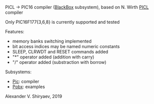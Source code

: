 PICL → PIC16 compiler ([BlackBox](http://www.oberon.ch/blackbox.html) subsystem), based on N. Wirth [PICL](http://people.inf.ethz.ch/wirth/PICL/index.html) compiler

Only PIC16F177{3,6,8} is currently supported and tested

Features:
* memory banks switching implemented
* bit access indices may be named numeric constants
* SLEEP, CLRWDT and RESET commands added
* "*" operator added (addition with carry)
* "/" operator added (substraction with borrow)

Subsystems:
* [Pic](Pic): compiler
* [Pobx](Pobx): examples

Alexander V. Shiryaev, 2019
